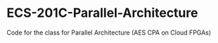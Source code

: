 # ECS-201C-Parallel-Architecture
Code for the class for Parallel Architecture (AES CPA on Cloud FPGAs)
